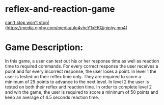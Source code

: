 # reflex-and-reaction-game
[can't stop won't stop](https://media.giphy.com/media/ule4vhcY1xEKQ/giphy.mp4)](https://media.giphy.com/media/ule4vhcY1xEKQ/giphy.mp4)


# Game Description: 
In this game, a user can test out his or her response time as well as reaction time to required commands. For every correct response the user receives a point and for every incorrect response, the user loses a point. In level 1 the user is tested on their reflex time only. They are required to score a minimum of 25 points to advance to the next level. In level 2 the user is tested on both their reflex and reaction time. In order to complete level 2 and win the game, the user is required to score a minimum of 50 points and keep an average of 4.5 seconds reaction time.
